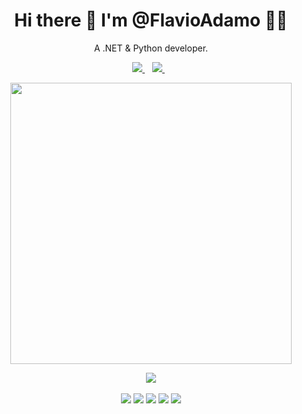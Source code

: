 <h1 align='center'>
  Hi there 👋 I'm @FlavioAdamo 👨‍💻
</h1>

<p align='center'>
  A .NET & Python developer.
</p>



<p align='center'>
  
  <a href="https://www.linkedin.com/in/flavio-adamo-0b0aa5187/">
    <img src="https://img.shields.io/badge/linkedin-%230077B5.svg?&style=for-the-badge&logo=linkedin&logoColor=white" />
  </a>&nbsp;&nbsp;
  <a href="mailto:flavioadamo.adams@gmail.com">
    <img src="https://img.shields.io/badge/Gmail-D14836?style=for-the-badge&logo=gmail&logoColor=white"/>        
  </a>&nbsp;&nbsp;
  
</p>

<p align='center'>
  <a href="#"><img src="https://github-readme-stats.vercel.app/api?username=FlavioAdamo&show_icons=true&count_private=true&theme=blue-green" width="450"></a>
</p>

<p align='center'>
  <img src="https://komarev.com/ghpvc/?username=FlavioAdamo" /> <br/><br/>
  <img src="https://img.shields.io/badge/.NET-512BD4?style=for-the-badge&logo=dotnet&logoColor=white" />
  <img src="https://img.shields.io/badge/Python-FFD43B?style=for-the-badge&logo=python&logoColor=blue" />
  <img src="https://img.shields.io/badge/mac%20os-000000?style=for-the-badge&logo=apple&logoColor=white" />
  <img src="https://img.shields.io/badge/C%23-239120?style=for-the-badge&logo=c-sharp&logoColor=white" />
  <img src="https://img.shields.io/badge/Visual_Studio_Code-0078D4?style=for-the-badge&logo=visual%20studio%20code&logoColor=white" />
</p>

<!---
FlavioAdamo/FlavioAdamo is a ✨ special ✨ repository because its `README.md` (this file) appears on your GitHub profile.
You can click the Preview link to take a look at your changes.
--->

